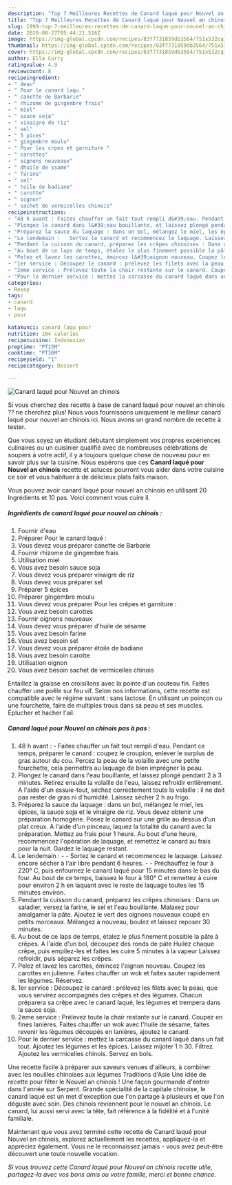 ```yaml
---
description: "Top 7 Meilleures Recettes de Canard laqué pour Nouvel an chinois"
title: "Top 7 Meilleures Recettes de Canard laqué pour Nouvel an chinois"
slug: 1999-top-7-meilleures-recettes-de-canard-laque-pour-nouvel-an-chinois
date: 2020-08-27T05:44:21.516Z
image: https://img-global.cpcdn.com/recipes/83f7731859db3564/751x532cq70/canard-laque-pour-nouvel-an-chinois-photo-principale-de-la-recette.jpg
thumbnail: https://img-global.cpcdn.com/recipes/83f7731859db3564/751x532cq70/canard-laque-pour-nouvel-an-chinois-photo-principale-de-la-recette.jpg
cover: https://img-global.cpcdn.com/recipes/83f7731859db3564/751x532cq70/canard-laque-pour-nouvel-an-chinois-photo-principale-de-la-recette.jpg
author: Ella Curry
ratingvalue: 4.9
reviewcount: 8
recipeingredient:
- " deau"
- " Pour le canard laqu "
- " canette de Barbarie"
- " rhizome de gingembre frais"
- " miel"
- " sauce soja"
- " vinaigre de riz"
- " sel"
- " 5 pices"
- " gingembre moulu"
- " Pour les crpes et garniture "
- " carottes"
- " oignons nouveaux"
- " dhuile de ssame"
- " farine"
- " sel"
- " toile de badiane"
- " carotte"
- " oignon"
- " sachet de vermicelles chinois"
recipeinstructions:
- "48 h avant : Faites chauffer un fait tout rempli d&#39;eau. Pendant ce temps, préparer le canard : coupez le croupion, enlever le surplus de gras autour du cou. Percez la peau de la volaille avec une petite fourchette, cela permettra au laquage de bien imprégner la peau."
- "Plongez le canard dans l&#39;eau bouillante, et laissez plongé pendant 2 à 3 minutes. Retirez ensuite la volaille de l&#39;eau, laissez refroidir entièrement. A l&#39;aide d&#39;un essuie-tout, séchez correctement toute la volaille : il ne doit pas rester de gras ni d&#39;humidité. Laissez sécher 2 h au frigo."
- "Préparez la sauce du laquage : dans un bol, mélangez le miel, les épices, la sauce soja et le vinaigre de riz. Vous devez obtenir une préparation homogène. Posez le canard sur une grille au dessus d&#39;un plat creux. A l&#39;aide d&#39;un pinceau, laquez la totalité du canard avec la préparation. Mettez au frais pour 1 heure. Au bout d&#39;une heure, recommencez l&#39;opération de laquage, et remettez le canard au frais pour la nuit. Gardez le laquage restant."
- "Le lendemain :   Sortez le canard et recommencez le laquage. Laissez encore sécher à l&#39;air libre pendant 6 heures.   Préchauffez le four à 220° C, puis enfournez le canard laqué pour 15 minutes dans le bas du four. Au bout de ce temps, baissez le four à 180° C et remettez à cuire pour environ 2 h en laquant avec le reste de laquage toutes les 15 minutes environ."
- "Pendant la cuisson du canard, préparez les crêpes chinoises : Dans un saladier, versez la farine, le sel et l&#39;eau bouillante. Malaxez pour amalgamer la pâte. Ajoutez le vert des oignons nouveaux coupé en petits morceaux. Mélangez à nouveau, boulez et laissez reposer 30 minutes."
- "Au bout de ce laps de temps, étalez le plus finement possible la pâte à crêpes. A l&#39;aide d&#39;un bol, découpez des ronds de pâte Huilez chaque crêpe, puis empilez-les et faites les cuire 5 minutes à la vapeur Laissez refroidir, puis séparez les crêpes."
- "Pelez et lavez les carottes, émincez l&#39;oignon nouveau. Coupez les carottes en julienne. Faites chauffer un wok et faites sauter rapidement les légumes. Réservez."
- "1er service : Découpez le canard : prélevez les filets avec la peau, que vous servirez accompagnés des crêpes et des légumes. Chacun préparera sa crêpe avec le canard laqué, les légumes et trempera dans la sauce soja."
- "2eme service : Prélevez toute la chair restante sur le canard. Coupez en fines lanières. Faites chauffer un wok avec l&#39;huile de sésame, faites revenir les légumes découpés en lanières, ajoutez le canard."
- "Pour le dernier service : mettez la carcasse du canard laqué dans un fait tout. Ajoutez les légumes et les épices. Laissez mijoter 1 h 30. Filtrez. Ajoutez les vermicelles chinois. Servez en bols."
categories:
- Resep
tags:
- canard
- laqu
- pour

katakunci: canard laqu pour 
nutrition: 104 calories
recipecuisine: Indonesian
preptime: "PT15M"
cooktime: "PT36M"
recipeyield: "1"
recipecategory: Dessert

---
```



![Canard laqué pour Nouvel an chinois](https://img-global.cpcdn.com/recipes/83f7731859db3564/751x532cq70/canard-laque-pour-nouvel-an-chinois-photo-principale-de-la-recette.jpg)

Si vous cherchez des recette à base de canard laqué pour nouvel an chinois ?? ne cherchez plus! Nous vous fournissons uniquement le meilleur canard laqué pour nouvel an chinois ici. Nous avons un grand nombre de recette à tester.

Que vous soyez un étudiant débutant simplement vos propres expériences culinaires ou un cuisinier qualifié avec de nombreuses célébrations de soupers à votre actif, il y a toujours quelque chose de nouveau pour en savoir plus sur la cuisine. Nous espérons que ces <strong> Canard laqué pour Nouvel an chinois </strong> recette et astuces pourront vous aider dans votre cuisine ce soir et vous habituer à de délicieux plats faits maison.

<!--inarticleads1-->

Vous pouvez avoir canard laqué pour nouvel an chinois en utilisant 20 Ingrédients et 10 pas. Voici comment vous cuire il.

##### Ingrédients de canard laqué pour nouvel an chinois :

1. Fournir  d&#39;eau
1. Préparer  Pour le canard laqué :
1. Vous devez vous préparer  canette de Barbarie
1. Fournir  rhizome de gingembre frais
1. Utilisation  miel
1. Vous avez besoin  sauce soja
1. Vous devez vous préparer  vinaigre de riz
1. Vous devez vous préparer  sel
1. Préparer  5 épices
1. Préparer  gingembre moulu
1. Vous devez vous préparer  Pour les crêpes et garniture :
1. Vous avez besoin  carottes
1. Fournir  oignons nouveaux
1. Vous devez vous préparer  d&#39;huile de sésame
1. Vous avez besoin  farine
1. Vous avez besoin  sel
1. Vous devez vous préparer  étoile de badiane
1. Vous avez besoin  carotte
1. Utilisation  oignon
1. Vous avez besoin  sachet de vermicelles chinois


Entaillez la graisse en croisillons avec la pointe d&#39;un couteau fin. Faites chauffer une poêle sur feu vif. Selon nos informations, cette recette est compatible avec le régime suivant : sans lactose. En utilisant un poinçon ou une fourchette, faire de multiples trous dans sa peau et ses muscles. Éplucher et hacher l&#39;ail. 

<!--inarticleads2-->

##### Canard laqué pour Nouvel an chinois pas à pas :

1. 48 h avant : - Faites chauffer un fait tout rempli d&#39;eau. Pendant ce temps, préparer le canard : coupez le croupion, enlever le surplus de gras autour du cou. Percez la peau de la volaille avec une petite fourchette, cela permettra au laquage de bien imprégner la peau.
1. Plongez le canard dans l&#39;eau bouillante, et laissez plongé pendant 2 à 3 minutes. Retirez ensuite la volaille de l&#39;eau, laissez refroidir entièrement. A l&#39;aide d&#39;un essuie-tout, séchez correctement toute la volaille : il ne doit pas rester de gras ni d&#39;humidité. Laissez sécher 2 h au frigo.
1. Préparez la sauce du laquage : dans un bol, mélangez le miel, les épices, la sauce soja et le vinaigre de riz. Vous devez obtenir une préparation homogène. Posez le canard sur une grille au dessus d&#39;un plat creux. A l&#39;aide d&#39;un pinceau, laquez la totalité du canard avec la préparation. Mettez au frais pour 1 heure. Au bout d&#39;une heure, recommencez l&#39;opération de laquage, et remettez le canard au frais pour la nuit. Gardez le laquage restant.
1. Le lendemain : -  -  Sortez le canard et recommencez le laquage. Laissez encore sécher à l&#39;air libre pendant 6 heures. -  -  Préchauffez le four à 220° C, puis enfournez le canard laqué pour 15 minutes dans le bas du four. Au bout de ce temps, baissez le four à 180° C et remettez à cuire pour environ 2 h en laquant avec le reste de laquage toutes les 15 minutes environ.
1. Pendant la cuisson du canard, préparez les crêpes chinoises : Dans un saladier, versez la farine, le sel et l&#39;eau bouillante. Malaxez pour amalgamer la pâte. Ajoutez le vert des oignons nouveaux coupé en petits morceaux. Mélangez à nouveau, boulez et laissez reposer 30 minutes.
1. Au bout de ce laps de temps, étalez le plus finement possible la pâte à crêpes. A l&#39;aide d&#39;un bol, découpez des ronds de pâte Huilez chaque crêpe, puis empilez-les et faites les cuire 5 minutes à la vapeur Laissez refroidir, puis séparez les crêpes.
1. Pelez et lavez les carottes, émincez l&#39;oignon nouveau. Coupez les carottes en julienne. Faites chauffer un wok et faites sauter rapidement les légumes. Réservez.
1. 1er service : Découpez le canard : prélevez les filets avec la peau, que vous servirez accompagnés des crêpes et des légumes. Chacun préparera sa crêpe avec le canard laqué, les légumes et trempera dans la sauce soja.
1. 2eme service : Prélevez toute la chair restante sur le canard. Coupez en fines lanières. Faites chauffer un wok avec l&#39;huile de sésame, faites revenir les légumes découpés en lanières, ajoutez le canard.
1. Pour le dernier service : mettez la carcasse du canard laqué dans un fait tout. Ajoutez les légumes et les épices. Laissez mijoter 1 h 30. Filtrez. Ajoutez les vermicelles chinois. Servez en bols.


Une recette facile à préparer aux saveurs venues d&#39;ailleurs, à combiner avec les nouilles chinoises aux légumes Traditions d&#39;Asie Une idée de recette pour fêter le Nouvel an chinois ! Une façon gourmande d&#39;entrer dans l&#39;année sur Serpent. Grande spécialité de la capitale chinoise, le canard laqué est un met d&#39;exception que l&#39;on partage à plusieurs et que l&#39;on déguste avec soin. Des chinois reviennent pour le nouvel an chinois. Le canard, lui aussi servi avec la tête, fait référence à la fidélité et à l&#39;unité familiale. 

<!--inarticleads1-->

<p>
Maintenant que vous avez terminé cette recette de Canard laqué pour Nouvel an chinois, explorez actuellement les recettes, appliquez-la et appréciez également. Vous ne le reconnaissez jamais - vous avez peut-être découvert une toute nouvelle vocation.
</p>

<p>
<i>Si vous trouvez cette Canard laqué pour Nouvel an chinois recette utile, partagez-la avec vos bons amis ou votre famille, merci et bonne chance.</i>
</p>
